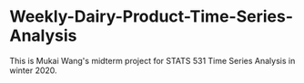 # Weekly-Dairy-Product-Time-Series-Analysis
This is Mukai Wang's midterm project for STATS 531 Time Series Analysis in winter 2020.
